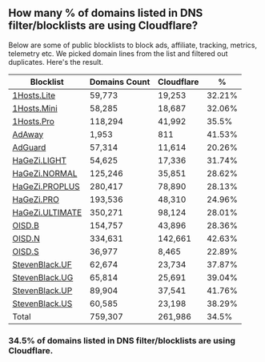 ## How many % of domains listed in DNS filter/blocklists are using Cloudflare?


Below are some of public blocklists to block ads, affiliate, tracking, metrics, telemetry etc.
We picked domain lines from the list and filtered out duplicates.
Here's the result.


| Blocklist | Domains Count | Cloudflare | % |
| --- | --- | --- | --- |
| [1Hosts.Lite](https://raw.githubusercontent.com/badmojr/1Hosts/master/Lite/hosts.win) | 59,773 | 19,253 | 32.21% |
| [1Hosts.Mini](https://raw.githubusercontent.com/badmojr/1Hosts/master/mini/hosts.win) | 58,285 | 18,687 | 32.06% |
| [1Hosts.Pro](https://raw.githubusercontent.com/badmojr/1Hosts/master/Pro/hosts.win) | 118,294 | 41,992 | 35.5% |
| [AdAway](https://raw.githubusercontent.com/AdAway/adaway.github.io/master/hosts.txt) | 1,953 | 811 | 41.53% |
| [AdGuard](https://adguardteam.github.io/AdGuardSDNSFilter/Filters/filter.txt) | 57,314 | 11,614 | 20.26% |
| [HaGeZi.LIGHT](https://raw.githubusercontent.com/hagezi/dns-blocklists/main/hosts/light.txt) | 54,625 | 17,336 | 31.74% |
| [HaGeZi.NORMAL](https://raw.githubusercontent.com/hagezi/dns-blocklists/main/hosts/multi.txt) | 125,246 | 35,851 | 28.62% |
| [HaGeZi.PROPLUS](https://raw.githubusercontent.com/hagezi/dns-blocklists/main/hosts/pro.plus.txt) | 280,417 | 78,890 | 28.13% |
| [HaGeZi.PRO](https://raw.githubusercontent.com/hagezi/dns-blocklists/main/hosts/pro.txt) | 193,536 | 48,310 | 24.96% |
| [HaGeZi.ULTIMATE](https://raw.githubusercontent.com/hagezi/dns-blocklists/main/hosts/ultimate.txt) | 350,271 | 98,124 | 28.01% |
| [OISD.B](https://big.oisd.nl/dnsmasq) | 154,757 | 43,896 | 28.36% |
| [OISD.N](https://nsfw.oisd.nl/dnsmasq) | 334,631 | 142,661 | 42.63% |
| [OISD.S](https://small.oisd.nl/dnsmasq) | 36,977 | 8,465 | 22.89% |
| [StevenBlack.UF](https://raw.githubusercontent.com/StevenBlack/hosts/master/alternates/fakenews/hosts) | 62,674 | 23,734 | 37.87% |
| [StevenBlack.UG](https://raw.githubusercontent.com/StevenBlack/hosts/master/alternates/gambling/hosts) | 65,814 | 25,691 | 39.04% |
| [StevenBlack.UP](https://raw.githubusercontent.com/StevenBlack/hosts/master/alternates/porn/hosts) | 89,904 | 37,541 | 41.76% |
| [StevenBlack.US](https://raw.githubusercontent.com/StevenBlack/hosts/master/alternates/social/hosts) | 60,585 | 23,198 | 38.29% |
| Total | 759,307 | 261,986 | 34.5% |


### 34.5% of domains listed in DNS filter/blocklists are using Cloudflare.